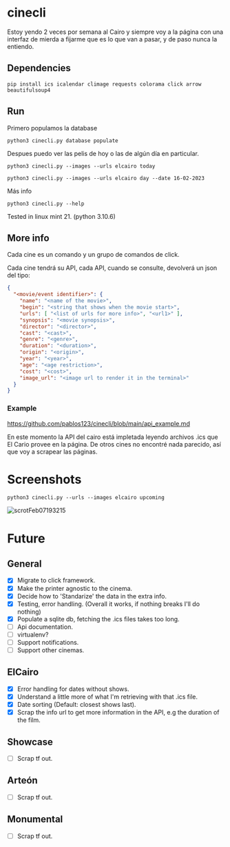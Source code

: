 # cinecli

Estoy yendo 2 veces por semana al Cairo y siempre voy a la página con una interfaz de mierda a fijarme
que es lo que van a pasar, y de paso nunca la entiendo.

## Dependencies

```terminal
pip install ics icalendar climage requests colorama click arrow beautifulsoup4
```

## Run

Primero populamos la database
```terminal
python3 cinecli.py database populate
```

Despues puedo ver las pelis de hoy o las de algún día en particular.

```terminal
python3 cinecli.py --images --urls elcairo today
```

```terminal
python3 cinecli.py --images --urls elcairo day --date 16-02-2023
```

Más info
```terminal
python3 cinecli.py --help
```

Tested in linux mint 21. (python 3.10.6)

## More info
Cada cine es un comando y un grupo de comandos de click.

Cada cine tendrá su API, cada API, cuando se consulte, devolverá un json del tipo:

```json
{
  "<movie/event identifier>": {
    "name": "<name of the movie>",
    "begin": "<string that shows when the movie start>",
    "urls": [ "<list of urls for more info>", "<url1>" ],
    "synopsis": "<movie synopsis>",
    "director": "<director>",
    "cast": "<cast>",
    "genre": "<genre>",
    "duration": "<duration>",
    "origin": "<origin>",
    "year": "<year>",
    "age": "<age restriction>",
    "cost": "<cost>",
    "image_url": "<image url to render it in the terminal>"
  }
}
```

### Example
https://github.com/pablos123/cinecli/blob/main/api_example.md

En este momento la API del cairo está impletada leyendo archivos .ics que El Cario provee en la página.
De otros cines no encontré nada parecido, así que voy a scrapear las páginas.

# Screenshots

```terminal
python3 cinecli.py --urls --images elcairo upcoming
```
![scrotFeb07193215](https://user-images.githubusercontent.com/52180403/217381710-9058e282-6213-42d6-82f3-16e1b4fecaea.png)

# Future
## General
- [X] Migrate to click framework.
- [X] Make the printer agnostic to the cinema.
- [X] Decide how to 'Standarize' the data in the extra info.
- [X] Testing, error handling. (Overall it works, if nothing breaks I'll do nothing)
- [X] Populate a sqlite db, fetching the .ics files takes too long.
- [ ] Api documentation.
- [ ] virtualenv?
- [ ] Support notifications.
- [ ] Support other cinemas.

## ElCairo
- [X] Error handling for dates without shows.
- [X] Understand a little more of what I'm retrieving with that .ics file.
- [X] Date sorting (Default: closest shows last).
- [X] Scrap the info url to get more information in the API, e.g the duration of the film.

## Showcase
- [ ] Scrap tf out.

## Arteón
- [ ] Scrap tf out.

## Monumental
- [ ] Scrap tf out.

